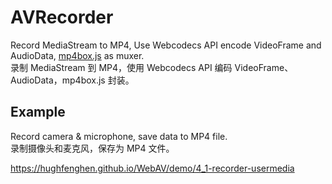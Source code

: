 # AVRecorder

Record MediaStream to MP4, Use Webcodecs API encode VideoFrame and AudioData, [mp4box.js](https://github.com/gpac/mp4box.js) as muxer.  
录制 MediaStream 到 MP4，使用 Webcodecs API 编码 VideoFrame、AudioData，mp4box.js 封装。

## Example

Record camera & microphone, save data to MP4 file.  
录制摄像头和麦克风，保存为 MP4 文件。

<https://hughfenghen.github.io/WebAV/demo/4_1-recorder-usermedia>
